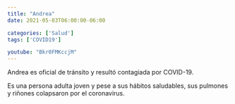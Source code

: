 ```yaml
---
title: "Andrea"
date: 2021-05-03T06:00:00-06:00

categories: ['Salud']
tags: ['COVID19']

youtube: "Bkr0FMKccjM"
---
```

Andrea es oficial de tránsito y resultó contagiada por COVID-19.

Es una persona adulta joven y pese a sus hábitos saludables, sus pulmones y riñones colapsaron por el coronavirus. 
